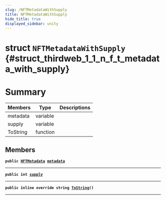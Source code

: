 ```yaml
---
slug: /NFTMetadataWithSupply
title: NFTMetadataWithSupply
hide_title: true
displayed_sidebar: unity
---
```


# struct `NFTMetadataWithSupply` {#struct_thirdweb_1_1_n_f_t_metadata_with_supply}

# Summary

| Members  | Type     | Descriptions |
| -------- | -------- | ------------ |
| metadata | variable |              |
| supply   | variable |              |
| ToString | function |              |

## Members

**`public `[`NFTMetadata`](docs/unity/NFTMetadata.md#struct_thirdweb_1_1_n_f_t_metadata)` `[`metadata`](#struct_thirdweb_1_1_n_f_t_metadata_with_supply_1a9a54a32ca68fd73dc71d86519616284d)**

---

**`public int `[`supply`](#struct_thirdweb_1_1_n_f_t_metadata_with_supply_1a35da0453addd6dd8533f0bc5849052ff)**

---

**`public inline override string `[`ToString`](#struct_thirdweb_1_1_n_f_t_metadata_with_supply_1ac7aba7d3efbaf8eb3dd52b34c0e10dfa)`()`**

---
